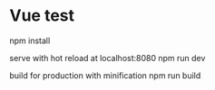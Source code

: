 # Vue test
npm install

serve with hot reload at localhost:8080
npm run dev

build for production with minification
npm run build
